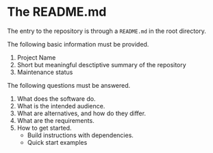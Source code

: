 # The README.md

The entry to the repository is through a `README.md` in the root directory.

The following basic information must be provided.
1. Project Name
1. Short but meaningful desctiptive summary of the repository
1. Maintenance status

The following questions must be answered.
1. What does the software do.
1. What is the intended audience.
1. What are alternatives, and how do they differ.
1. What are the requirements.
1. How to get started.
   * Build instructions with dependencies.
   * Quick start examples



